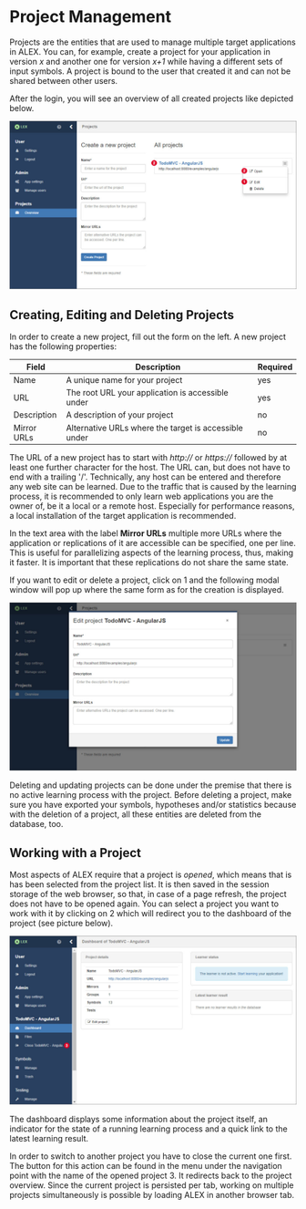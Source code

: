 # Project Management

Projects are the entities that are used to manage multiple target applications in ALEX. 
You can, for example, create a project for your application in version *x* and another one for version *x+1* while having a different sets of input symbols.
A project is bound to the user that created it and can not be shared between other users.

After the login, you will see an overview of all created projects like depicted below.

![Overview](assets/project-management/overview.jpg)

## Creating, Editing and Deleting Projects

In order to create a new project, fill out the form on the left. 
A new project has the following properties:

| Field       | Description                                                                            | Required |
|-------------|----------------------------------------------------------------------------------------|----------|
| Name        | A unique name for your project                                                         | yes      |
| URL         | The root URL your application is accessible under                                      | yes      |
| Description | A description of your project                                                          | no       |
| Mirror URLs | Alternative URLs where the target is accessible under                                  | no       |

The URL of a new project has to start with *http://* or *https://* followed by at least one further character for the host. 
The URL can, but does not have to end with a trailing '/'. 
Technically, any host can be entered and therefore any web site can be learned. 
Due to the traffic that is caused by the learning process, it is recommended to only learn web applications you are the owner of, be it a local or a remote host.
Especially for performance reasons, a local installation of the target application is recommended.

In the text area with the label **Mirror URLs** multiple more URLs where the application or replications of it are accessible can be specified, one per line.
This is useful for parallelizing aspects of the learning process, thus, making it faster.
It is important that these replications do not share the same state.

If you want to edit or delete a project, click on <span class="label">1</span> and the following modal window will pop up where the same form as for the creation is displayed.

![Settings](assets/project-management/settings.jpg)

Deleting and updating projects can be done under the premise that there is no active learning process with the project.
Before deleting a project, make sure you have exported your symbols, hypotheses and/or statistics because with the deletion of a project, all these entities are deleted from the database, too.

## Working with a Project

Most aspects of ALEX require that a project is *opened*, which means that is has been selected from the project list. 
It is then saved in the session storage of the web browser, so that, in case of a page refresh, the project does not have to be opened again. 
You can select a project you want to work with it by clicking on <span class="label">2</span> which will redirect you to the dashboard of the project (see picture below).

![Dashboard](assets/project-management/dashboard.jpg)

The dashboard displays some information about the project itself, an indicator for the state of a running learning process and a quick link to the latest learning result.

In order to switch to another project you have to close the current one first. 
The button for this action can be found in the menu under the navigation point with the name of the opened project <span class="label">3</span>. 
It redirects back to the project overview. 
Since the current project is persisted per tab, working on multiple projects simultaneously is possible by loading ALEX in another browser tab.
